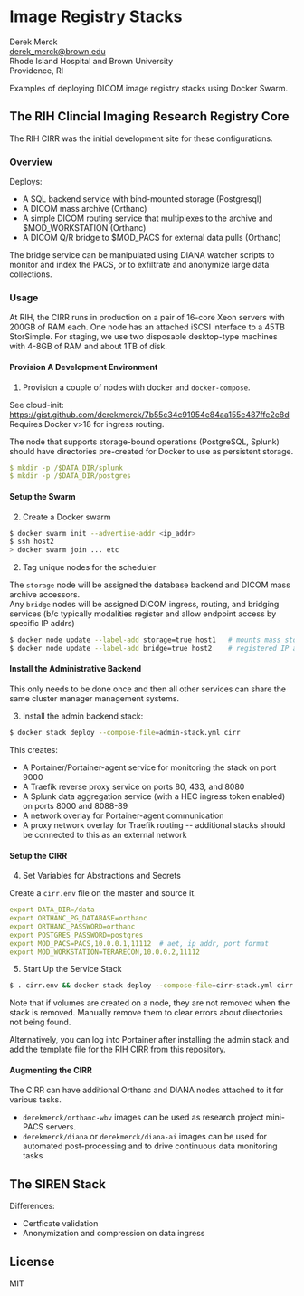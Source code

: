 # Image Registry Stacks

Derek Merck  
<derek_merck@brown.edu>  
Rhode Island Hospital and Brown University  
Providence, RI  


Examples of deploying DICOM image registry stacks using Docker Swarm.


## The RIH Clincial Imaging Research Registry Core

The RIH CIRR was the initial development site for these configurations.

### Overview

Deploys:

- A SQL backend service with bind-mounted storage (Postgresql)
- A DICOM mass archive (Orthanc)
- A simple DICOM routing service that multiplexes to the archive and $MOD_WORKSTATION (Orthanc)
- A DICOM Q/R bridge to $MOD_PACS for external data pulls (Orthanc)

The bridge service can be manipulated using DIANA watcher scripts to monitor and index the PACS, or to exfiltrate and anonymize large data collections.


### Usage

At RIH, the CIRR runs in production on a pair of 16-core Xeon servers with 200GB of RAM each.  One node has an attached iSCSI interface to a 45TB StorSimple.  For staging, we use two disposable desktop-type machines with 4-8GB of RAM and about 1TB of disk.


#### Provision A Development Environment

1. Provision a couple of nodes with docker and `docker-compose`.

See cloud-init: <https://gist.github.com/derekmerck/7b55c34c91954e84aa155e487ffe2e8d>  Requires Docker v>18 for ingress routing.

The node that supports storage-bound operations (PostgreSQL, Splunk) should have directories pre-created for Docker to use as persistent storage.

```yaml
$ mkdir -p /$DATA_DIR/splunk
$ mkdir -p /$DATA_DIR/postgres
```

#### Setup the Swarm

2. Create a Docker swarm

```bash
$ docker swarm init --advertise-addr <ip_addr>
$ ssh host2
> docker swarm join ... etc
```

2. Tag unique nodes for the scheduler

The `storage` node will be assigned the database backend and DICOM mass archive accessors.  
Any `bridge` nodes will be assigned DICOM ingress, routing, and bridging services (b/c typically modalities register and allow endpoint access by specific IP addrs)

```bash
$ docker node update --label-add storage=true host1   # mounts mass storage
$ docker node update --label-add bridge=true host2    # registered IP address for DICOM receipt
```

#### Install the Administrative Backend

This only needs to be done once and then all other services can share the same cluster manager management systems.  

3. Install the admin backend stack:

```bash
$ docker stack deploy --compose-file=admin-stack.yml cirr
```

This creates:
 
- A Portainer/Portainer-agent service for monitoring the stack on port 9000 
- A Traefik reverse proxy service on ports 80, 433, and 8080
- A Splunk data aggregation service (with a HEC ingress token enabled) on ports 8000 and 8088-89
- A network overlay for Portainer-agent communication
- A proxy network overlay for Traefik routing -- additional stacks should be connected to this as an external network


#### Setup the CIRR

4. Set Variables for Abstractions and Secrets

Create a `cirr.env` file on the master and source it.

```yaml
export DATA_DIR=/data
export ORTHANC_PG_DATABASE=orthanc
export ORTHANC_PASSWORD=orthanc
export POSTGRES_PASSWORD=postgres
export MOD_PACS=PACS,10.0.0.1,11112  # aet, ip addr, port format
export MOD_WORKSTATION=TERARECON,10.0.0.2,11112
```

5. Start Up the Service Stack

```bash
$ . cirr.env && docker stack deploy --compose-file=cirr-stack.yml cirr
```

Note that if volumes are created on a node, they are not removed when the stack is removed.  Manually remove them to clear errors about directories not being found.

Alternatively, you can log into Portainer after installing the admin stack and add the template file for the RIH CIRR from this repository.


#### Augmenting the CIRR

The CIRR can have additional Orthanc and DIANA nodes attached to it for various tasks.  

- `derekmerck/orthanc-wbv` images can be used as research project mini-PACS servers.
- `derekmerck/diana` or `derekmerck/diana-ai` images can be used for automated post-processing and to drive continuous data monitoring tasks


## The SIREN Stack

Differences:  
- Certficate validation
- Anonymization and compression on data ingress


## License

MIT